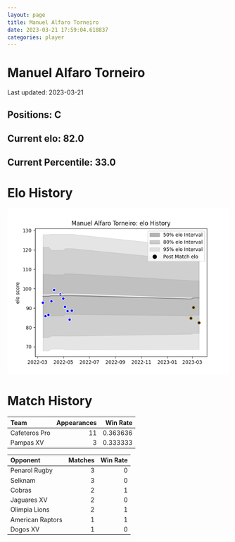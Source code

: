 ```yaml
---  
layout: page  
title: Manuel Alfaro Torneiro  
date: 2023-03-21 17:59:04.618837  
categories: player  
---
```

# Manuel Alfaro Torneiro


Last updated: 2023-03-21
## Positions: C

## Current elo: 82.0

## Current Percentile: 33.0

# Elo History


![elo history](history_ManuelAlfaroTorneiro.png)
# Match History


| Team          |   Appearances |   Win Rate |
|:--------------|--------------:|-----------:|
| Cafeteros Pro |            11 |   0.363636 |
| Pampas XV     |             3 |   0.333333 |

| Opponent         |   Matches |   Win Rate |
|:-----------------|----------:|-----------:|
| Penarol Rugby    |         3 |          0 |
| Selknam          |         3 |          0 |
| Cobras           |         2 |          1 |
| Jaguares XV      |         2 |          0 |
| Olimpia Lions    |         2 |          1 |
| American Raptors |         1 |          1 |
| Dogos XV         |         1 |          0 |